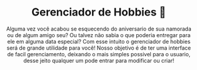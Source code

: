 <div align="center">
    <h1>Gerenciador de Hobbies 🐣</h1>
    <p>Alguma vez você acabou se esquecendo do aniversario de sua namorada ou de algum amigo seu? Ou talvez não sabia o que poderia entregar para ele em alguma data especial? Com esse intuito o gerenciador de hobbies será de grande utilidade para você! Nosso objetivo é de ter uma interface de facil gerenciamento, deixando o mais simples possivel para o usuario, desse jeito qualquer um pode entrar para modificar ou criar!</p>
</div>
